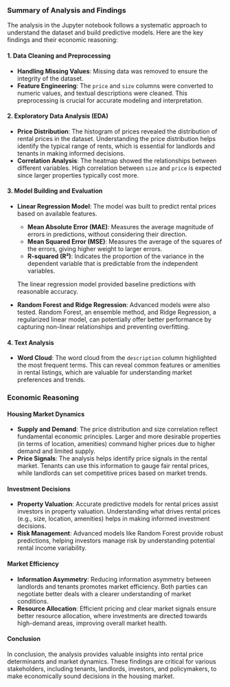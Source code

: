 ### Summary of Analysis and Findings

The analysis in the Jupyter notebook follows a systematic approach to understand the dataset and build predictive models. Here are the key findings and their economic reasoning:

#### 1. **Data Cleaning and Preprocessing**
- **Handling Missing Values**: Missing data was removed to ensure the integrity of the dataset.
- **Feature Engineering**: The `price` and `size` columns were converted to numeric values, and textual descriptions were cleaned. This preprocessing is crucial for accurate modeling and interpretation.

#### 2. **Exploratory Data Analysis (EDA)**
- **Price Distribution**: The histogram of prices revealed the distribution of rental prices in the dataset. Understanding the price distribution helps identify the typical range of rents, which is essential for landlords and tenants in making informed decisions.
- **Correlation Analysis**: The heatmap showed the relationships between different variables. High correlation between `size` and `price` is expected since larger properties typically cost more.

#### 3. **Model Building and Evaluation**
- **Linear Regression Model**: The model was built to predict rental prices based on available features.
  - **Mean Absolute Error (MAE)**: Measures the average magnitude of errors in predictions, without considering their direction.
  - **Mean Squared Error (MSE)**: Measures the average of the squares of the errors, giving higher weight to larger errors.
  - **R-squared (R²)**: Indicates the proportion of the variance in the dependent variable that is predictable from the independent variables.

  The linear regression model provided baseline predictions with reasonable accuracy. 

- **Random Forest and Ridge Regression**: Advanced models were also tested. Random Forest, an ensemble method, and Ridge Regression, a regularized linear model, can potentially offer better performance by capturing non-linear relationships and preventing overfitting.

#### 4. **Text Analysis**
- **Word Cloud**: The word cloud from the `description` column highlighted the most frequent terms. This can reveal common features or amenities in rental listings, which are valuable for understanding market preferences and trends.

### Economic Reasoning

#### **Housing Market Dynamics**
- **Supply and Demand**: The price distribution and size correlation reflect fundamental economic principles. Larger and more desirable properties (in terms of location, amenities) command higher prices due to higher demand and limited supply.
- **Price Signals**: The analysis helps identify price signals in the rental market. Tenants can use this information to gauge fair rental prices, while landlords can set competitive prices based on market trends.

#### **Investment Decisions**
- **Property Valuation**: Accurate predictive models for rental prices assist investors in property valuation. Understanding what drives rental prices (e.g., size, location, amenities) helps in making informed investment decisions.
- **Risk Management**: Advanced models like Random Forest provide robust predictions, helping investors manage risk by understanding potential rental income variability.

#### **Market Efficiency**
- **Information Asymmetry**: Reducing information asymmetry between landlords and tenants promotes market efficiency. Both parties can negotiate better deals with a clearer understanding of market conditions.
- **Resource Allocation**: Efficient pricing and clear market signals ensure better resource allocation, where investments are directed towards high-demand areas, improving overall market health.

#### **Conclusion**
In conclusion, the analysis provides valuable insights into rental price determinants and market dynamics. These findings are critical for various stakeholders, including tenants, landlords, investors, and policymakers, to make economically sound decisions in the housing market.
